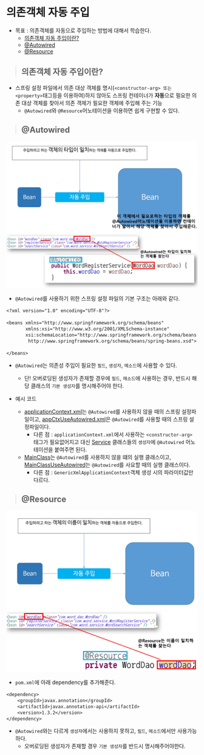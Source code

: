 # 의존객체 자동 주입

+ 목표 : 의존객체를 자동으로 주입하는 방법에 대해서 학습한다.
    + [의존객체 자동 주입이란?](https://github.com/journeytorainbow/Spring_study_note/blob/master/%EC%9D%98%EC%A1%B4%EA%B0%9D%EC%B2%B4_%EC%9E%90%EB%8F%99%EC%A3%BC%EC%9E%85/%EB%A9%94%EB%AA%A8.md#%EC%9D%98%EC%A1%B4%EA%B0%9D%EC%B2%B4-%EC%9E%90%EB%8F%99-%EC%A3%BC%EC%9E%85%EC%9D%B4%EB%9E%80)
    + [@Autowired](https://github.com/journeytorainbow/Spring_study_note/blob/master/%EC%9D%98%EC%A1%B4%EA%B0%9D%EC%B2%B4_%EC%9E%90%EB%8F%99%EC%A3%BC%EC%9E%85/%EB%A9%94%EB%AA%A8.md#autowired)
    + [@Resource](https://github.com/journeytorainbow/Spring_study_note/blob/master/%EC%9D%98%EC%A1%B4%EA%B0%9D%EC%B2%B4_%EC%9E%90%EB%8F%99%EC%A3%BC%EC%9E%85/%EB%A9%94%EB%AA%A8.md#resource)

> ## 의존객체 자동 주입이란?

+ 스프링 설정 파일에서 의존 대상 객체를 명시(`<constructor-arg> 또는 <property>`태그등을 이용하여)하지 않아도 스프링 컨테이너가 **자동**으로 필요한 의존 대상 객체를 찾아서 의존 객체가 필요한 객체에 주입해 주는 기능
    + `@Autowired`와 `@Resource`어노테이션을 이용하면 쉽게 구현할 수 있다.

> ## @Autowired

<img src="https://github.com/journeytorainbow/Spring_study_note/blob/master/%EC%9D%98%EC%A1%B4%EA%B0%9D%EC%B2%B4_%EC%9E%90%EB%8F%99%EC%A3%BC%EC%9E%85/img/img2.JPG?raw=true">

<img src="https://github.com/journeytorainbow/Spring_study_note/blob/master/%EC%9D%98%EC%A1%B4%EA%B0%9D%EC%B2%B4_%EC%9E%90%EB%8F%99%EC%A3%BC%EC%9E%85/img/img3.JPG?raw=true">

+ `@Autowired`를 사용하기 위한 스프링 설정 파일의 기본 구조는 아래와 같다.

```
<?xml version="1.0" encoding="UTF-8"?>

<beans xmlns="http://www.springframework.org/schema/beans"
       xmlns:xsi="http://www.w3.org/2001/XMLSchema-instance"
       xsi:schemaLocation="http://www.springframework.org/schema/beans 
       	http://www.springframework.org/schema/beans/spring-beans.xsd">

</beans>
```

+ `@Autowired`는 의존성 주입이 필요한 `필드`, `생성자`, `메소드`에 사용할 수 있다.
    + 단! 오버로딩된 생성자가 존재할 경우에 `필드`, `메소드`에 사용하는 경우, 반드시 해당 클래스의 `기본 생성자`를 명시해주어야 한다.

+ 예시 코드
    + [applicationContext.xml](https://github.com/journeytorainbow/Spring_study_note/blob/master/%EC%9D%98%EC%A1%B4%EA%B0%9D%EC%B2%B4_%EC%9E%90%EB%8F%99%EC%A3%BC%EC%9E%85/testPjt7/src/main/resources/applicationContext.xml)는 `@Autowired`를 사용하지 않을 때의 스프링 설정파일이고, [appCtxUseAutowired.xml](https://github.com/journeytorainbow/Spring_study_note/blob/master/%EC%9D%98%EC%A1%B4%EA%B0%9D%EC%B2%B4_%EC%9E%90%EB%8F%99%EC%A3%BC%EC%9E%85/testPjt7/src/main/resources/appCtxUseAutowired.xml)은 `@Autowired`를 사용할 때의 스프링 설정파일이다.
        + 다른 점 : `applicationContext.xml`에서 사용하는 `<constructor-arg>` 태그가 필요없어지고 대신 [Service](https://github.com/journeytorainbow/Spring_study_note/tree/master/%EC%9D%98%EC%A1%B4%EA%B0%9D%EC%B2%B4_%EC%9E%90%EB%8F%99%EC%A3%BC%EC%9E%85/testPjt7/src/main/java/com/word/service) 클래스들의 `생성자`에 `@Autowired` 어노테이션을 붙여주면 된다.
    + [MainClass](https://github.com/journeytorainbow/Spring_study_note/blob/master/%EC%9D%98%EC%A1%B4%EA%B0%9D%EC%B2%B4_%EC%9E%90%EB%8F%99%EC%A3%BC%EC%9E%85/testPjt7/src/main/java/com/word/MainClass.java)는 `@Autowired`를 사용하지 않을 떄의 실행 클래스이고, [MainClassUseAutowired](https://github.com/journeytorainbow/Spring_study_note/blob/master/%EC%9D%98%EC%A1%B4%EA%B0%9D%EC%B2%B4_%EC%9E%90%EB%8F%99%EC%A3%BC%EC%9E%85/testPjt7/src/main/java/com/word/MainClassUseAutowired.java)는 `@Autowired`를 사요할 때의 실행 클래스이다.
        + 다른 점 : `GenericXmlApplicationContext`객체 생성 시의 파라미터값만 다르다.

> ## @Resource

<img src="https://github.com/journeytorainbow/Spring_study_note/blob/master/%EC%9D%98%EC%A1%B4%EA%B0%9D%EC%B2%B4_%EC%9E%90%EB%8F%99%EC%A3%BC%EC%9E%85/img/img4.JPG?raw=true">
<img src="https://github.com/journeytorainbow/Spring_study_note/blob/master/%EC%9D%98%EC%A1%B4%EA%B0%9D%EC%B2%B4_%EC%9E%90%EB%8F%99%EC%A3%BC%EC%9E%85/img/img5.JPG?raw=true">

+ `pom.xml`에 아래 dependency를 추가해준다. 

```
<dependency>
    <groupId>javax.annotation</groupId>
    <artifactId>javax.annotation-api</artifactId>
    <version>1.3.2</version>
</dependency>
```

+ `@Autowired`와는 다르게 `생성자`에서는 사용하지 못하고, `필드`, `메소드`에서만 사용가능하다.
    + 오버로딩된 생성자가 존재할 경우 `기본 생성자`를 반드시 명시해주어야한다.